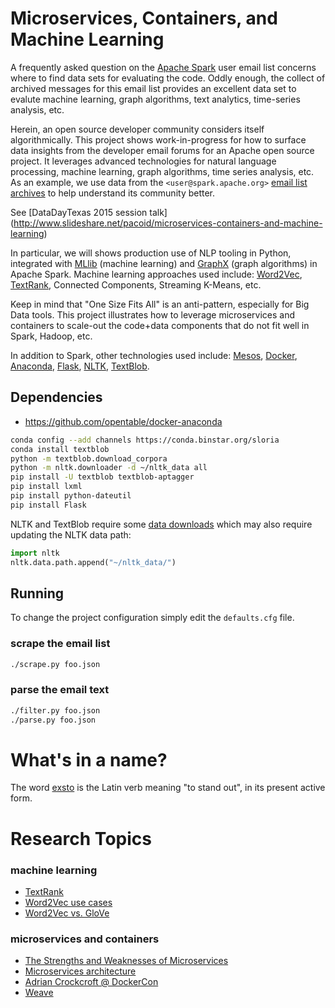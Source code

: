# Microservices, Containers, and Machine Learning

A frequently asked question on the [Apache Spark](http://spark.apache.org/) 
user email list concerns where to find data sets for evaluating the code.
Oddly enough, the collect of archived messages for this email list
provides an excellent data set to evalute machine learning, graph
algorithms, text analytics, time-series analysis, etc.

Herein, an open source developer community considers itself algorithmically.
This project shows work-in-progress for how to surface data insights from 
the developer email forums for an Apache open source project. 
It leverages advanced technologies for natural language processing, machine 
learning, graph algorithms, time series analysis, etc.
As an example, we use data from the `<user@spark.apache.org>` 
[email list archives](http://mail-archives.apache.org) to help understand 
its community better.

See [DataDayTexas 2015 session talk]
(http://www.slideshare.net/pacoid/microservices-containers-and-machine-learning)

In particular, we will shows production use of NLP tooling in Python, 
integrated with
[MLlib](http://spark.apache.org/docs/latest/mllib-guide.html)
(machine learning) and 
[GraphX](http://spark.apache.org/docs/latest/graphx-programming-guide.html)
(graph algorithms) in Apache Spark. 
Machine learning approaches used include: 
[Word2Vec](https://code.google.com/p/word2vec/), 
[TextRank](http://web.eecs.umich.edu/~mihalcea/papers/mihalcea.emnlp04.pdf),
Connected Components, Streaming K-Means, etc.

Keep in mind that "One Size Fits All" is an anti-pattern, especially for 
Big Data tools. 
This project illustrates how to leverage microservices and containers to 
scale-out the code+data components that do not fit well in Spark, Hadoop, etc.

In addition to Spark, other technologies used include: 
[Mesos](http://mesos.apache.org/),
[Docker](https://www.docker.com/),
[Anaconda](http://continuum.io/downloads),
[Flask](http://flask.pocoo.org/),
[NLTK](http://www.nltk.org/),
[TextBlob](https://textblob.readthedocs.org/en/dev/).


## Dependencies

  * https://github.com/opentable/docker-anaconda

```bash
conda config --add channels https://conda.binstar.org/sloria
conda install textblob
python -m textblob.download_corpora
python -m nltk.downloader -d ~/nltk_data all
pip install -U textblob textblob-aptagger
pip install lxml
pip install python-dateutil
pip install Flask
```

NLTK and TextBlob require some
[data downloads](https://s3.amazonaws.com/textblob/nltk_data.tar.gz)
which may also require updating the NLTK data path:

```python
import nltk
nltk.data.path.append("~/nltk_data/")
```


## Running

To change the project configuration simply edit the `defaults.cfg`
file.


### scrape the email list

```bash
./scrape.py foo.json
```

### parse the email text

```bash
./filter.py foo.json
./parse.py foo.json
```


# What's in a name?

The word [exsto](http://en.wiktionary.org/wiki/exsto) is the Latin
verb meaning "to stand out", in its present active form.


# Research Topics

### machine learning

  * [TextRank](http://web.eecs.umich.edu/~mihalcea/papers/mihalcea.emnlp04.pdf)
  * [Word2Vec use cases](http://www.yseam.com/blog/WV.html)
  * [Word2Vec vs. GloVe](http://radimrehurek.com/2014/12/making-sense-of-word2vec/)

### microservices and containers

  * [The Strengths and Weaknesses of Microservices](http://www.infoq.com/news/2014/05/microservices)
  * [Microservices architecture](http://martinfowler.com/articles/microservices.html)
  * [Adrian Crockcroft @ DockerCon](https://blog.docker.com/2014/12/dockercon-europe-keynote-state-of-the-art-in-microservices-by-adrian-cockcroft-battery-ventures/)
  * [Weave](https://github.com/zettio/weave)
